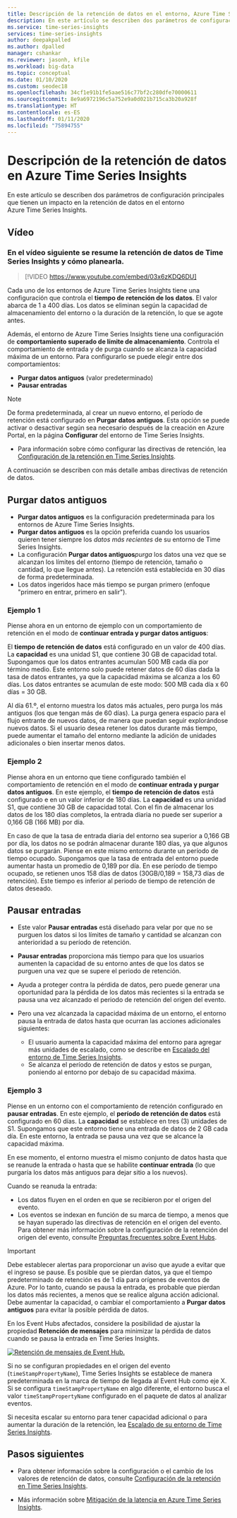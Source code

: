 ```yaml
---
title: Descripción de la retención de datos en el entorno, Azure Time Series Insights | Microsoft Docs
description: En este artículo se describen dos parámetros de configuración que controlan la retención de datos en el entorno Azure Time Series Insights.
ms.service: time-series-insights
services: time-series-insights
author: deepakpalled
ms.author: dpalled
manager: cshankar
ms.reviewer: jasonh, kfile
ms.workload: big-data
ms.topic: conceptual
ms.date: 01/10/2020
ms.custom: seodec18
ms.openlocfilehash: 34cf1e91b1fe5aae516c77bf2c280dfe70000611
ms.sourcegitcommit: 8e9a6972196c5a752e9a0d021b715ca3b20a928f
ms.translationtype: HT
ms.contentlocale: es-ES
ms.lasthandoff: 01/11/2020
ms.locfileid: "75894755"
---
```

# <a name="understand-data-retention-in-azure-time-series-insights"></a>Descripción de la retención de datos en Azure Time Series Insights

En este artículo se describen dos parámetros de configuración principales que tienen un impacto en la retención de datos en el entorno Azure Time Series Insights.

## <a name="video"></a>Vídeo

### <a name="the-following-video-summarizes-time-series-insights-data-retention-and-how-to-plan-for-itbr"></a>En el vídeo siguiente se resume la retención de datos de Time Series Insights y cómo planearla.</br>

> [!VIDEO https://www.youtube.com/embed/03x6zKDQ6DU]

Cada uno de los entornos de Azure Time Series Insights tiene una configuración que controla el **tiempo de retención de los datos**. El valor abarca de 1 a 400 días. Los datos se eliminan según la capacidad de almacenamiento del entorno o la duración de la retención, lo que se agote antes.

Además, el entorno de Azure Time Series Insights tiene una configuración de **comportamiento superado de límite de almacenamiento**. Controla el comportamiento de entrada y de purga cuando se alcanza la capacidad máxima de un entorno. Para configurarlo se puede elegir entre dos comportamientos:

- **Purgar datos antiguos** (valor predeterminado)  
- **Pausar entradas**

> [!NOTE]
> De forma predeterminada, al crear un nuevo entorno, el período de retención está configurado en **Purgar datos antiguos**. Esta opción se puede activar o desactivar según sea necesario después de la creación en Azure Portal, en la página **Configurar** del entorno de Time Series Insights.
> * Para información sobre cómo configurar las directivas de retención, lea [Configuración de la retención en Time Series Insights](time-series-insights-how-to-configure-retention.md).

A continuación se describen con más detalle ambas directivas de retención de datos.

## <a name="purge-old-data"></a>Purgar datos antiguos

- **Purgar datos antiguos** es la configuración predeterminada para los entornos de Azure Time Series Insights.  
- **Purgar datos antiguos** es la opción preferida cuando los usuarios quieren tener siempre los *datos más recientes* de su entorno de Time Series Insights.
- La configuración **Purgar datos antiguos***purga* los datos una vez que se alcanzan los límites del entorno (tiempo de retención, tamaño o cantidad, lo que llegue antes). La retención está establecida en 30 días de forma predeterminada.
- Los datos ingeridos hace más tiempo se purgan primero (enfoque "primero en entrar, primero en salir").

### <a name="example-one"></a>Ejemplo 1

Piense ahora en un entorno de ejemplo con un comportamiento de retención en el modo de **continuar entrada y purgar datos antiguos**:

El **tiempo de retención de datos** está configurado en un valor de 400 días. La **capacidad** es una unidad S1, que contiene 30 GB de capacidad total. Supongamos que los datos entrantes acumulan 500 MB cada día por término medio. Este entorno solo puede retener datos de 60 días dada la tasa de datos entrantes, ya que la capacidad máxima se alcanza a los 60 días. Los datos entrantes se acumulan de este modo: 500 MB cada día x 60 días = 30 GB.

Al día 61.º, el entorno muestra los datos más actuales, pero purga los más antiguos (los que tengan más de 60 días). La purga genera espacio para el flujo entrante de nuevos datos, de manera que puedan seguir explorándose nuevos datos. Si el usuario desea retener los datos durante más tiempo, puede aumentar el tamaño del entorno mediante la adición de unidades adicionales o bien insertar menos datos.  

### <a name="example-two"></a>Ejemplo 2

Piense ahora en un entorno que tiene configurado también el comportamiento de retención en el modo de **continuar entrada y purgar datos antiguos**. En este ejemplo, el **tiempo de retención de datos** está configurado e en un valor inferior de 180 días. La **capacidad** es una unidad S1, que contiene 30 GB de capacidad total. Con el fin de almacenar los datos de los 180 días completos, la entrada diaria no puede ser superior a 0,166 GB (166 MB) por día.  

En caso de que la tasa de entrada diaria del entorno sea superior a 0,166 GB por día, los datos no se podrán almacenar durante 180 días, ya que algunos datos se purgarán. Piense en este mismo entorno durante un período de tiempo ocupado. Supongamos que la tasa de entrada del entorno puede aumentar hasta un promedio de 0,189 por día. En ese período de tiempo ocupado, se retienen unos 158 días de datos (30GB/0,189 = 158,73 días de retención). Este tiempo es inferior al periodo de tiempo de retención de datos deseado.

## <a name="pause-ingress"></a>Pausar entradas

- Este valor **Pausar entradas** está diseñado para velar por que no se purguen los datos si los límites de tamaño y cantidad se alcanzan con anterioridad a su período de retención.  
- **Pausar entradas** proporciona más tiempo para que los usuarios aumenten la capacidad de su entorno antes de que los datos se purguen una vez que se supere el periodo de retención.
- Ayuda a proteger contra la pérdida de datos, pero puede generar una oportunidad para la pérdida de los datos más recientes si la entrada se pausa una vez alcanzado el periodo de retención del origen del evento.
- Pero una vez alcanzada la capacidad máxima de un entorno, el entorno pausa la entrada de datos hasta que ocurran las acciones adicionales siguientes:

   - El usuario aumenta la capacidad máxima del entorno para agregar más unidades de escalado, como se describe en [Escalado del entorno de Time Series Insights](time-series-insights-how-to-scale-your-environment.md).
   - Se alcanza el período de retención de datos y estos se purgan, poniendo al entorno por debajo de su capacidad máxima.

### <a name="example-three"></a>Ejemplo 3

Piense en un entorno con el comportamiento de retención configurado en **pausar entradas**. En este ejemplo, el **período de retención de datos** está configurado en 60 días. La **capacidad** se establece en tres (3) unidades de S1. Supongamos que este entorno tiene una entrada de datos de 2 GB cada día. En este entorno, la entrada se pausa una vez que se alcance la capacidad máxima.

En ese momento, el entorno muestra el mismo conjunto de datos hasta que se reanude la entrada o hasta que se habilite **continuar entrada** (lo que purgaría los datos más antiguos para dejar sitio a los nuevos).

Cuando se reanuda la entrada:

- Los datos fluyen en el orden en que se recibieron por el origen del evento.
- Los eventos se indexan en función de su marca de tiempo, a menos que se hayan superado las directivas de retención en el origen del evento. Para obtener más información sobre la configuración de la retención del origen del evento, consulte [Preguntas frecuentes sobre Event Hubs](../event-hubs/event-hubs-faq.md).

> [!IMPORTANT]
> Debe establecer alertas para proporcionar un aviso que ayude a evitar que el ingreso se pause. Es posible que se pierdan datos, ya que el tiempo predeterminado de retención es de 1 día para orígenes de eventos de Azure. Por lo tanto, cuando se pausa la entrada, es probable que pierdan los datos más recientes, a menos que se realice alguna acción adicional. Debe aumentar la capacidad, o cambiar el comportamiento a **Purgar datos antiguos** para evitar la posible pérdida de datos.

En los Event Hubs afectados, considere la posibilidad de ajustar la propiedad **Retención de mensajes** para minimizar la pérdida de datos cuando se pausa la entrada en Time Series Insights.

[![Retención de mensajes de Event Hub.](media/time-series-insights-concepts-retention/event-hub-retention.png)](media/time-series-insights-concepts-retention/event-hub-retention.png#lightbox)

Si no se configuran propiedades en el origen del evento (`timeStampPropertyName`), Time Series Insights se establece de manera predeterminada en la marca de tiempo de llegada al Event Hub como eje X. Si se configura `timeStampPropertyName` en algo diferente, el entorno busca el valor `timeStampPropertyName` configurado en el paquete de datos al analizar eventos.

Si necesita escalar su entorno para tener capacidad adicional o para aumentar la duración de la retención, lea [Escalado de su entorno de Time Series Insights](time-series-insights-how-to-scale-your-environment.md).

## <a name="next-steps"></a>Pasos siguientes

- Para obtener información sobre la configuración o el cambio de los valores de retención de datos, consulte [Configuración de la retención en Time Series Insights](time-series-insights-how-to-configure-retention.md).

- Más información sobre [Mitigación de la latencia en Azure Time Series Insights](time-series-insights-environment-mitigate-latency.md).
